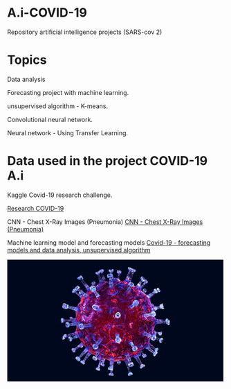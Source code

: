 

# A.i-COVID-19
Repository artificial intelligence projects (SARS-cov 2)

# Topics 
Data analysis

Forecasting project with machine learning.

unsupervised algorithm - K-means.

Convolutional neural network.

Neural network - Using Transfer Learning.



# Data used in the project COVID-19 A.i

Kaggle Covid-19 research challenge.

[Research COVID-19](https://www.kaggle.com/allen-institute-for-ai/CORD-19-research-challenge/)

CNN - Chest X-Ray Images (Pneumonia)
[CNN - Chest X-Ray Images (Pneumonia)](https://www.kaggle.com/paultimothymooney/chest-xray-pneumonia)

Machine learning model and forecasting models
[Covid-19 - forecasting models and data analysis, unsupervised algorithm](https://github.com/CSSEGISandData/COVID-19)



![SARS-CoV-2](https://github.com/RafaelGallo/A.i-COVID-19/blob/main/giphy.gif)
